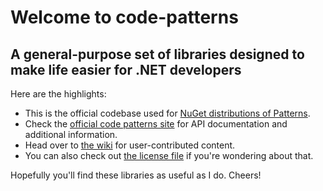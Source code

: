 Welcome to code-patterns
=============

## A general-purpose set of libraries designed to make life easier for .NET developers ##

Here are the highlights:

* This is the official codebase used for [NuGet distributions of Patterns](https://nuget.org/packages?q=id%3A+Patterns%3B+author%3A+%22John+Batte%22 "'Patterns' packages with 'John Batte' listed as the author").
* Check the [official code patterns site](http://TheTribe.github.io/code-patterns/ "featuring code samples and Doxygen-generated html") for API documentation and additional information.
* Head over to [the wiki](https://github.com/TheTribe/code-patterns/wiki) for user-contributed content.
* You can also check out [the license file](https://github.com/TheTribe/code-patterns/blob/master/license.txt "FreeBSD (2-Clause)") if you're wondering about that.

Hopefully you'll find these libraries as useful as I do. Cheers!
